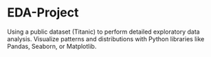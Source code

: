 # EDA-Project
Using a public dataset (Titanic) to perform detailed exploratory data analysis. Visualize patterns and distributions with Python libraries like Pandas, Seaborn, or Matplotlib.
